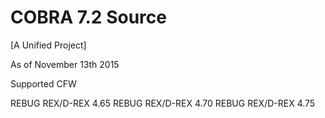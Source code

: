 # COBRA 7.2 Source

[A Unified Project]

As of  November 13th 2015

Supported CFW

REBUG REX/D-REX 4.65
REBUG REX/D-REX 4.70
REBUG REX/D-REX 4.75

